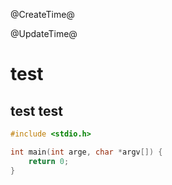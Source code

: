 @CreateTime@

@UpdateTime@

# test

## test test

```c
#include <stdio.h>

int main(int arge, char *argv[]) {
    return 0;
}
```
